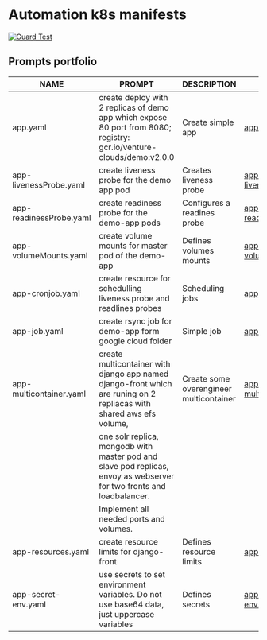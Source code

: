 # Automation k8s manifests

[![Guard Test](https://github.com/Searge/automation-k8s-manifests/actions/workflows/test.yaml/badge.svg)](https://github.com/Searge/automation-k8s-manifests/actions/workflows/test.yaml)

## Prompts portfolio

| NAME                    | PROMPT                                                                                                                | DESCRIPTION                             | EXAMPLE                                                                                                              |
| ----------------------- | --------------------------------------------------------------------------------------------------------------------- | --------------------------------------- | -------------------------------------------------------------------------------------------------------------------- |
| app.yaml                | create deploy with 2 replicas of demo app which expose 80 port from 8080; registry: gcr.io/venture-clouds/demo:v2.0.0 | Create simple app                       | [app.yaml](https://github.com/Searge/automation-k8s-manifests/blob/main/yaml/app.yaml)                               |
| app-livenessProbe.yaml  | create liveness probe for the demo app pod                                                                            | Creates liveness probe                  | [app-livenessProbe.yaml](https://github.com/Searge/automation-k8s-manifests/blob/main/yaml/app-livenessProbe.yaml)   |
| app-readinessProbe.yaml | create readiness probe for the demo-app pods                                                                          | Configures a readines probe             | [app-readinessProbe.yaml](https://github.com/Searge/automation-k8s-manifests/blob/main/yaml/app-readinessProbe.yaml) |
| app-volumeMounts.yaml   | create volume mounts for master pod of the demo-app                                                                   | Defines volumes mounts                  | [app-volumeMounts.yaml](https://github.com/Searge/automation-k8s-manifests/blob/main/yaml/app-volumeMounts.yaml)     |
| app-cronjob.yaml        | create resource for schedulling liveness probe and readlines probes                                                   | Scheduling jobs                         | [app-cronjob.yaml](https://github.com/Searge/automation-k8s-manifests/blob/main/yaml/app-cronjob.yaml)               |
| app-job.yaml            | create rsync job for demo-app form google cloud folder                                                                | Simple job                              | [app-job.yaml](https://github.com/Searge/automation-k8s-manifests/blob/main/yaml/app-job.yaml)                       |
| app-multicontainer.yaml | create multicontainer with django app named django-front which are runing on 2 repliacas with shared aws efs volume,  | Create some overengineer multicontainer | [app-multicontainer.yaml](https://github.com/Searge/automation-k8s-manifests/blob/main/yaml/app-multicontainer.yaml) |
|                         | one solr replica, mongodb with master pod and slave pod replicas, envoy as webserver for two fronts and loadbalancer. |                                         |                                                                                                                      |
|                         | Implement all needed ports and volumes.                                                                               |                                         |                                                                                                                      |
| app-resources.yaml      | create resource limits for django-front                                                                               | Defines resource limits                 | [app-resources.yaml](https://github.com/Searge/automation-k8s-manifests/blob/main/yaml/app-resources.yaml)           |
| app-secret-env.yaml     | use secrets to set environment variables. Do not use base64 data, just uppercase variables                            | Defines secrets                         | [app-secret-env.yaml](https://github.com/Searge/automation-k8s-manifests/blob/main/yaml/app-secret-env.yaml)         |
